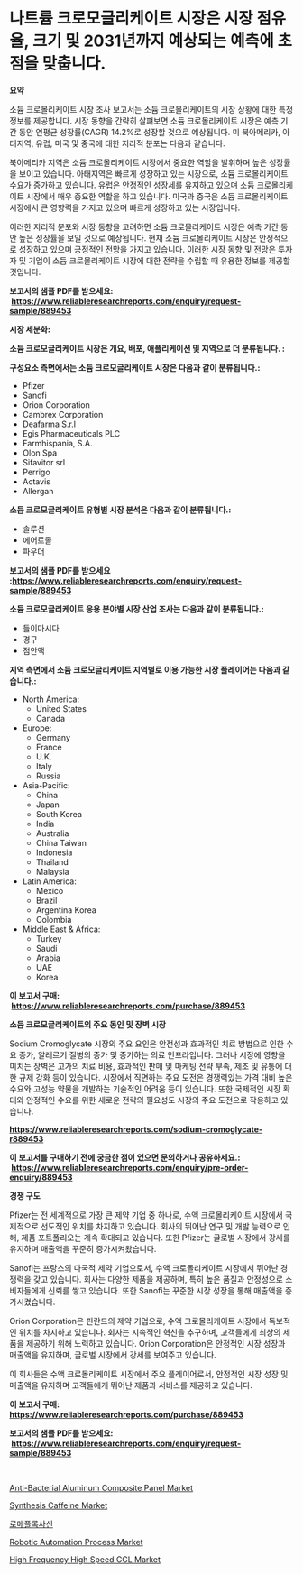 <p><h1>나트륨 크로모글리케이트 시장은 시장 점유율, 크기 및 2031년까지 예상되는 예측에 초점을 맞춥니다.</h1></p><p><strong>요약</strong></p>
<p><p>소듐 크로몰리케이트 시장 조사 보고서는 소듐 크로몰리케이트의 시장 상황에 대한 특정 정보를 제공합니다. 시장 동향을 간략히 살펴보면 소듐 크로몰리케이트 시장은 예측 기간 동안 연평균 성장률(CAGR) 14.2%로 성장할 것으로 예상됩니다. 미 북아메리카, 아태지역, 유럽, 미국 및 중국에 대한 지리적 분포는 다음과 같습니다.</p><p>북아메리카 지역은 소듐 크로몰리케이트 시장에서 중요한 역할을 발휘하며 높은 성장률을 보이고 있습니다. 아태지역은 빠르게 성장하고 있는 시장으로, 소듐 크로몰리케이트 수요가 증가하고 있습니다. 유럽은 안정적인 성장세를 유지하고 있으며 소듐 크로몰리케이트 시장에서 매우 중요한 역할을 하고 있습니다. 미국과 중국은 소듐 크로몰리케이트 시장에서 큰 영향력을 가지고 있으며 빠르게 성장하고 있는 시장입니다.</p><p>이러한 지리적 분포와 시장 동향을 고려하면 소듐 크로몰리케이트 시장은 예측 기간 동안 높은 성장률을 보일 것으로 예상됩니다. 현재 소듐 크로몰리케이트 시장은 안정적으로 성장하고 있으며 긍정적인 전망을 가지고 있습니다. 이러한 시장 동향 및 전망은 투자자 및 기업이 소듐 크로몰리케이트 시장에 대한 전략을 수립할 때 유용한 정보를 제공할 것입니다.</p></p>
<p><strong>보고서의 샘플 PDF를 받으세요: &nbsp;<a href="https://www.reliableresearchreports.com/enquiry/request-sample/889453">https://www.reliableresearchreports.com/enquiry/request-sample/889453</a></strong></p>
<p><strong>시장 세분화:</strong></p>
<p><strong> 소듐 크로모글리케이트 시장은 개요, 배포, 애플리케이션 및 지역으로 더 분류됩니다. :</strong></p>
<p><strong>구성요소 측면에서는 소듐 크로모글리케이트 시장은 다음과 같이 분류됩니다.:</strong></p>
<p><ul><li>Pfizer</li><li>Sanofi</li><li>Orion Corporation</li><li>Cambrex Corporation</li><li>Deafarma S.r.l</li><li>Egis Pharmaceuticals PLC</li><li>Farmhispania, S.A.</li><li>Olon Spa</li><li>Sifavitor srl</li><li>Perrigo</li><li>Actavis</li><li>Allergan</li></ul></p>
<p><strong> 소듐 크로모글리케이트 유형별 시장 분석은 다음과 같이 분류됩니다.:</strong></p>
<p><ul><li>솔루션</li><li>에어로졸</li><li>파우더</li></ul></p>
<p><strong>보고서의 샘플 PDF를 받으세요 :<a href="https://www.reliableresearchreports.com/enquiry/request-sample/889453">https://www.reliableresearchreports.com/enquiry/request-sample/889453</a></strong></p>
<p><strong> 소듐 크로모글리케이트 응용 분야별 시장 산업 조사는 다음과 같이 분류됩니다.:</strong></p>
<p><ul><li>들이마시다</li><li>경구</li><li>점안액</li></ul></p>
<p><strong>지역 측면에서 소듐 크로모글리케이트 지역별로 이용 가능한 시장 플레이어는 다음과 같습니다.:</strong></p>
<p><ul>
    <li>
        North America:
        <ul>
            <li>United States</li>
            <li>Canada</li>
        </ul>
    </li>
    <li>
        Europe:
        <ul>
            <li>Germany</li>
            <li>France</li>
            <li>U.K.</li>
            <li>Italy</li>
            <li>Russia</li>
        </ul>
    </li>
    <li>
        Asia-Pacific:
        <ul>
            <li>China</li>
            <li>Japan</li>
            <li>South Korea</li>
            <li>India</li>
            <li>Australia</li>
            <li>China Taiwan</li>
            <li>Indonesia</li>
            <li>Thailand</li>
            <li>Malaysia</li>
        </ul>
    </li>
    <li>
        Latin America:
        <ul>
            <li>Mexico</li>
            <li>Brazil</li>
            <li>Argentina Korea</li>
            <li>Colombia</li>
        </ul>
    </li>
    <li>
        Middle East & Africa:
        <ul>
            <li>Turkey</li>
            <li>Saudi</li>
            <li>Arabia</li>
            <li>UAE</li>
            <li>Korea</li>
        </ul>
    </li>
    </ul></p>
<p><strong>이 보고서 구매: &nbsp;<a href="https://www.reliableresearchreports.com/purchase/889453">https://www.reliableresearchreports.com/purchase/889453</a></strong></p>
<p><strong>소듐 크로모글리케이트의 주요 동인 및 장벽 시장</strong></p>
<p><p>Sodium Cromoglycate 시장의 주요 요인은 안전성과 효과적인 치료 방법으로 인한 수요 증가, 알레르기 질병의 증가 및 증가하는 의료 인프라입니다. 그러나 시장에 영향을 미치는 장벽은 고가의 치료 비용, 효과적인 판매 및 마케팅 전략 부족, 제조 및 유통에 대한 규제 강화 등이 있습니다. 시장에서 직면하는 주요 도전은 경쟁력있는 가격 대비 높은 수요와 고성능 약물을 개발하는 기술적인 어려움 등이 있습니다. 또한 국제적인 시장 확대와 안정적인 수요를 위한 새로운 전략의 필요성도 시장의 주요 도전으로 작용하고 있습니다.</p></p>
<p><strong><a href="https://www.reliableresearchreports.com/sodium-cromoglycate-r889453">https://www.reliableresearchreports.com/sodium-cromoglycate-r889453</a></strong></p>
<p><strong>이 보고서를 구매하기 전에 궁금한 점이 있으면 문의하거나 공유하세요.: &nbsp;<a href="https://www.reliableresearchreports.com/enquiry/pre-order-enquiry/889453">https://www.reliableresearchreports.com/enquiry/pre-order-enquiry/889453</a></strong></p>
<p><strong>경쟁 구도</strong></p>
<p><p>Pfizer는 전 세계적으로 가장 큰 제약 기업 중 하나로, 수액 크로몰리케이트 시장에서 국제적으로 선도적인 위치를 차지하고 있습니다. 회사의 뛰어난 연구 및 개발 능력으로 인해, 제품 포트폴리오는 계속 확대되고 있습니다. 또한 Pfizer는 글로벌 시장에서 강세를 유지하며 매출액을 꾸준히 증가시켜왔습니다.</p><p>Sanofi는 프랑스의 다국적 제약 기업으로서, 수액 크로몰리케이트 시장에서 뛰어난 경쟁력을 갖고 있습니다. 회사는 다양한 제품을 제공하며, 특히 높은 품질과 안정성으로 소비자들에게 신뢰를 쌓고 있습니다. 또한 Sanofi는 꾸준한 시장 성장을 통해 매출액을 증가시켰습니다.</p><p>Orion Corporation은 핀란드의 제약 기업으로, 수액 크로몰리케이트 시장에서 독보적인 위치를 차지하고 있습니다. 회사는 지속적인 혁신을 추구하며, 고객들에게 최상의 제품을 제공하기 위해 노력하고 있습니다. Orion Corporation은 안정적인 시장 성장과 매출액을 유지하며, 글로벌 시장에서 강세를 보여주고 있습니다.</p><p>이 회사들은 수액 크로몰리케이트 시장에서 주요 플레이어로서, 안정적인 시장 성장 및 매출액을 유지하며 고객들에게 뛰어난 제품과 서비스를 제공하고 있습니다.</p></p>
<p><strong>이 보고서 구매: &nbsp; <a href="https://www.reliableresearchreports.com/purchase/889453">https://www.reliableresearchreports.com/purchase/889453</a></strong></p>
<p><strong>보고서의 샘플 PDF를 받으세요: &nbsp;<a href="https://www.reliableresearchreports.com/enquiry/request-sample/889453">https://www.reliableresearchreports.com/enquiry/request-sample/889453</a></strong><strong></strong></p>
<p>&nbsp;</p>
<p><p><a href="https://www.linkedin.com/pulse/anti-bacterial-aluminum-composite-panel-market-size-growing-vsqme?trackingId=c5qaIj9CnzHxTpiPEtOp8w%3D%3D">Anti-Bacterial Aluminum Composite Panel Market</a></p><p><a href="https://issuu.com/reportprime-2/docs/synthesis-caffeine-market-size-2030.pptx">Synthesis Caffeine Market</a></p><p><a href="https://github.com/KellyLyncyh543964/Market-Research-Report-List-1/blob/main/666633023509.md">로메플록사신</a></p><p><a href="https://github.com/luckyshygirl/Market-Research-Report-List-4/blob/main/robotic-automation-process-market.md">Robotic Automation Process Market</a></p><p><a href="https://silk-columnist-571.notion.site/High-Frequency-High-Speed-CCL-Market-Trends-and-Market-Analysis-forecasted-for-period-2024-2031-f1f4094e47804e28a1712b43cc37dffa">High Frequency High Speed CCL Market</a></p></p>